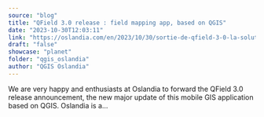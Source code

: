 ```yaml
---
source: "blog"
title: "QField 3.0 release : field mapping app, based on QGIS"
date: "2023-10-30T12:03:11"
link: "https://oslandia.com/en/2023/10/30/sortie-de-qfield-3-0-la-solution-terrain-basee-sur-qgis/"
draft: "false"
showcase: "planet"
folder: "qgis_oslandia"
author: "QGIS Oslandia"
---
```


We are very happy and enthusiasts at Oslandia to forward the QField 3.0 release announcement, the new major update of this mobile GIS application based on QGIS. Oslandia is a...
